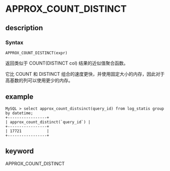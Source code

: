# APPROX_COUNT_DISTINCT

## description

### Syntax

`APPROX_COUNT_DISTINCT(expr)`

返回类似于 COUNT(DISTINCT col) 结果的近似值聚合函数。

它比 COUNT 和 DISTINCT 组合的速度更快，并使用固定大小的内存，因此对于高基数的列可以使用更少的内存。

## example

```plain text
MySQL > select approx_count_distsinct(query_id) from log_statis group by datetime;
+-----------------+
| approx_count_distinct(`query_id`) |
+-----------------+
| 17721           |
+-----------------+
```

## keyword

APPROX_COUNT_DISTINCT
